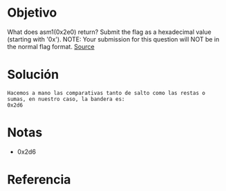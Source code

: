 # Objetivo
What does asm1(0x2e0) return? Submit the flag as a hexadecimal value (starting with '0x'). NOTE: Your submission for this question will NOT be in the normal flag format. [Source](https://jupiter.challenges.picoctf.org/static/f1c2358ff7d1e9386e41552c549cf2f6/test.S)
# Solución
```
Hacemos a mano las comparativas tanto de salto como las restas o sumas, en nuestro caso, la bandera es:
0x2d6

```
# Notas
- 0x2d6
# Referencia
